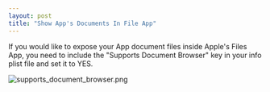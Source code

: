 ```yaml
---
layout: post
title: "Show App's Documents In File App"
---
```


If you would like to expose your App document files inside Apple's Files App, you need to include the "Supports Document Browser" key in your info plist file and set it to YES.

![supports_document_browser.png]({{site.baseurl}}/assets/images/supports_document_browser.png)
